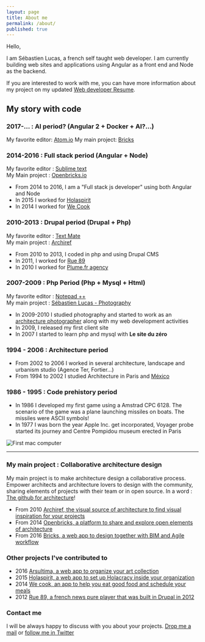 ```yaml
---
layout: page
title: About me
permalink: /about/
published: true
---
```


Hello, 

I am Sébastien Lucas, a french self taught web developer. 
I am currently building web sites and applications using Angular as a front end and Node as the backend.

If you are interested to work with me, you can have more information about my project on my updated [Web developer Resume](http://bit.ly/slucas-web).

## My story with code

### 2017-... : AI period? (Angular 2 + Docker + AI?...)

My favorite  editor: [Atom.io](https://atom.io/)
My main project: [Bricks](http://www.bricksapp.io)

### 2014-2016 : Full stack period (Angular + Node)

My favorite editor : [Sublime text](https://www.sublimetext.com/)   
My Main project : [Openbricks.io](www.openbricks.io)

* From 2014 to 2016, I am a "Full stack js developer" using both Angular and Node
* In 2015 I worked for [Holaspirit](https://www.holaspirit.com)
* In 2014 I worked for [We Cook ](https://www.wecook.fr)

### 2010-2013 : Drupal period (Drupal + Php)

My favorite editor : [Text Mate](https://macromates.com/)   
My main project : [Archiref](www.archiref.com)

* From 2010 to 2013, I coded in php and using Drupal CMS
* In 2011, I worked for [Rue 89](http://rue89.nouvelobs.com)
* In 2010 I worked for [Plume.fr agency](http://plume.fr)

### 2007-2009 : Php Period (Php + Mysql + Html)

My favorite editor : [Notepad ++](https://notepad-plus-plus.org/)   
My main project : [Sébastien Lucas - Photography](www.sebastienlucas.com)

* In 2009-2010 I studied photography and started to work as an [architecture photographer](http://www.sebastienlucas.com) along with my web development activities
* In 2009, I released my first client site
* In 2007 I started to learn php and mysql with **Le site du zéro**

### 1994 - 2006 : Architecture period

* From 2002 to 2006 I worked in several architecture, landscape and urbanism studio (Agence Ter, Fortier...)
* From 1994 to 2002 I studied Architecture in Paris and [México](http://mexico.sebastienlucas.com)

### 1986 - 1995 : Code prehistory period

* In 1986 I developed my first game using a Amstrad CPC 6128. The scenario of the game was a plane launching missiles on boats. The missiles were ASCII symbols!
* In 1977 I was born the year Apple Inc. get incorporated, Voyager probe started its journey and Centre Pompidou museum erected in Paris

![First mac computer]({{site.baseurl}}/images/mac.jpg)

***

### My main project : Collaborative architecture design

My main project is to make architecture design a collaborative process. 
Empower architects and architecture lovers to design with the community, sharing elements of projects with their team or in open source. 
In a word : [The github for architecture](http://www.openbricks.io)!

* From 2010 [Archiref, the visual source of architecture to find visual inspiration for your projects](http://www.archiref.com)
* From 2014 [Openbricks, a platform to share and explore open elements of architecture](http://www.openbricks.io)
* From 2016 [Bricks, a web app to design together with BIM and Agile workflow](http://bricksapp.io)


### Other projects I've contributed to 

* 2016 [Arsultima, a web app to organize your art collection](http://www.arsultima.com/)
* 2015 [Holaspirit, a web app to set up Holacracy inside your organization](https://www.holaspirit.com/)
* 2014 [We cook, an app to help you eat good  food and schedule your meals](http://www.wecook.fr)
* 2012 [Rue 89, a french news pure player that was built in Drupal in 2012](http://www.rue89.com)

### Contact me

I will be always happy to discuss with you about your projects. 
[Drop me a mail](mailto:lucas.sebastien@gmail.com) or [follow me in Twitter](https://twitter.com/sebastien_lucas)
